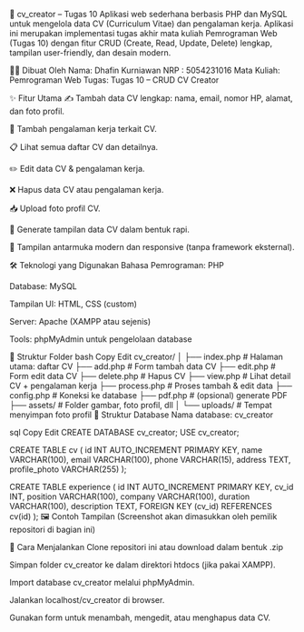 📄 cv_creator – Tugas 10
Aplikasi web sederhana berbasis PHP dan MySQL untuk mengelola data CV (Curriculum Vitae) dan pengalaman kerja. Aplikasi ini merupakan implementasi tugas akhir mata kuliah Pemrograman Web (Tugas 10) dengan fitur CRUD (Create, Read, Update, Delete) lengkap, tampilan user-friendly, dan desain modern.

👨‍🎓 Dibuat Oleh
Nama: Dhafin Kurniawan
NRP : 5054231016
Mata Kuliah: Pemrograman Web
Tugas: Tugas 10 – CRUD CV Creator

✨ Fitur Utama
✍️ Tambah data CV lengkap: nama, email, nomor HP, alamat, dan foto profil.

🧾 Tambah pengalaman kerja terkait CV.

📋 Lihat semua daftar CV dan detailnya.

✏️ Edit data CV & pengalaman kerja.

❌ Hapus data CV atau pengalaman kerja.

📥 Upload foto profil CV.

📄 Generate tampilan data CV dalam bentuk rapi.

🎨 Tampilan antarmuka modern dan responsive (tanpa framework eksternal).

🛠️ Teknologi yang Digunakan
Bahasa Pemrograman: PHP

Database: MySQL

Tampilan UI: HTML, CSS (custom)

Server: Apache (XAMPP atau sejenis)

Tools: phpMyAdmin untuk pengelolaan database

📁 Struktur Folder
bash
Copy
Edit
cv_creator/
│
├── index.php            # Halaman utama: daftar CV
├── add.php              # Form tambah data CV
├── edit.php             # Form edit data CV
├── delete.php           # Hapus CV
├── view.php             # Lihat detail CV + pengalaman kerja
├── process.php          # Proses tambah & edit data
├── config.php           # Koneksi ke database
├── pdf.php              # (opsional) generate PDF
├── assets/              # Folder gambar, foto profil, dll
│   └── uploads/         # Tempat menyimpan foto profil
🧾 Struktur Database
Nama database: cv_creator

sql
Copy
Edit
CREATE DATABASE cv_creator;
USE cv_creator;

CREATE TABLE cv (
    id INT AUTO_INCREMENT PRIMARY KEY,
    name VARCHAR(100),
    email VARCHAR(100),
    phone VARCHAR(15),
    address TEXT,
    profile_photo VARCHAR(255)
);

CREATE TABLE experience (
    id INT AUTO_INCREMENT PRIMARY KEY,
    cv_id INT,
    position VARCHAR(100),
    company VARCHAR(100),
    duration VARCHAR(100),
    description TEXT,
    FOREIGN KEY (cv_id) REFERENCES cv(id)
);
🖼️ Contoh Tampilan
(Screenshot akan dimasukkan oleh pemilik repositori di bagian ini)

📌 Cara Menjalankan
Clone repositori ini atau download dalam bentuk .zip

Simpan folder cv_creator ke dalam direktori htdocs (jika pakai XAMPP).

Import database cv_creator melalui phpMyAdmin.

Jalankan localhost/cv_creator di browser.

Gunakan form untuk menambah, mengedit, atau menghapus data CV.

